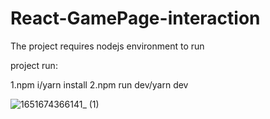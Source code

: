 # React-GamePage-interaction
The project requires nodejs environment to run

project run:

1.npm i/yarn install
2.npm run dev/yarn dev

![1651674366141_ (1)](https://user-images.githubusercontent.com/83505101/166704604-af8426f6-b28d-4455-af03-bdc676ea634b.gif)
